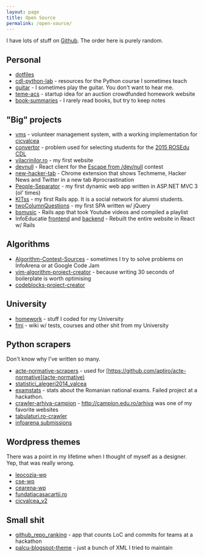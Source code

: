 ```yaml
---
layout: page
title: Open Source
permalink: /open-source/
---
```


I have lots of stuff on [Github](http://github.com/palcu). The order here is purely random.

## Personal

* [dotfiles](https://github.com/palcu/dotfiles)
* [cdl-python-lab](https://github.com/palcu/cdl-python-lab) - resources for the Python course I sometimes teach
* [guitar](https://github.com/palcu/guitar) - I sometimes play the guitar. You don't want to hear me.
* [teme-acs](https://github.com/palcu/teme-acs) - startup idea for an auction crowdfunded homework website
* [book-summaries](https://github.com/palcu/book-summaries) - I rarely read books, but try to keep notes

## "Big" projects

* [vms](https://github.com/palcu/vms) - volunteer management system, with a working implementation for [cicvalcea](http://voluntari.cicvalcea.ro/)
* [convertor](https://github.com/palcu/convertor) - problem used for selecting students for the [2015 ROSEdu CDL](http://techblog.rosedu.org/cdl-2015.html)
* [vilacrinilor.ro](https://github.com/palcu/vilacrinilor.ro) - my first website
* [devnull](https://github.com/palcu/devnull) - React client for the [Escape from /dev/null](http://blog.palcu.ro/2014/11/google-escape-from-devnull.html) contest
* [new-hacker-tab](https://github.com/palcu/new-hacker-tab) - Chrome extension that shows Techmeme, Hacker News and Twitter in a new tab #procrastination
* [People-Separator](https://github.com/palcu/People-Separator) - my first dynamic web app written in ASP.NET MVC 3 (ol' times)
* [KITss](https://github.com/palcu/KITss) - my first Rails app. It is a social network for alumni students.
* [twoColumnQuestions](https://github.com/palcu/twoColumnQuestions) - my first SPA written w/ jQuery
* [bsmusic](https://bitbucket.org/palcu/bsmusic) - Rails app that took Youtube videos and compiled a playlist
* InfoEducatie [frontend](frontend) and [backend](backend) - Rebuilt the entire website in
React w/ Rails

[frontend]: https://github.com/infoeducatie/infoeducatie-ui
[backend]: http://github.com/infoeducatie/infoeducatie-api

## Algorithms

* [Algorithm-Contest-Sources](https://github.com/palcu/Algorithm-Contest-Sources) - sometimes I try to solve problems on InfoArena or at Google Code Jam
* [vim-algorithm-project-creator](https://github.com/palcu/vim-algorithm-project-creator) - because writing 30 seconds of boilerplate is worth optimising
* [codeblocks-project-creator](https://github.com/palcu/codeblocks-project-creator)


## University

* [homework](https://github.com/palcu/homework) - stuff I coded for my University
* [fmi](https://github.com/palcu/fmi) - wiki w/ tests, courses and other shit from my University

## Python scrapers

Don't know why I've written so many.

* [acte-normative-scrapers](https://github.com/palcu/acte-normative-scrapers) - used for [https://github.com/aptiro/acte-normative](acte-normative)
* [statistici_alegeri2014_valcea](https://github.com/palcu/statistici_alegeri2014_valcea)
* [examstats](https://github.com/palcu/examstats) - stats about the Romanian national exams. Failed project at a hackathon.
* [crawler-arhiva-campion](https://github.com/palcu/crawler-arhiva-campion) - http://campion.edu.ro/arhiva was one of my favorite websites
* [tabulaturi.ro-crawler](https://github.com/palcu/tabulaturi.ro-crawler)
* [infoarena submissions](https://github.com/palcu/convertor/tree/master/blog_post)

## Wordpress themes

There was a point in my lifetime when I thought of myself as a designer. Yep, that was really wrong.

* [leocozia-wp](https://github.com/palcu/leocozia-wp)
* [cse-wp](https://github.com/palcu/cse-wp)
* [cearena-wp](https://github.com/palcu/cearena-wp)
* [fundatiacasacartii.ro](https://github.com/palcu/fundatiacasacartii.ro)
* [cicvalcea_v2](https://github.com/palcu/cicvalcea_v2)

## Small shit

* [github_repo_ranking](https://github.com/palcu/github_repo_ranking) - app that counts LoC and commits for teams at a hackathon
* [palcu-blogspot-theme](https://github.com/palcu/palcu-blogspot-theme) - just a bunch of XML I tried to maintain
